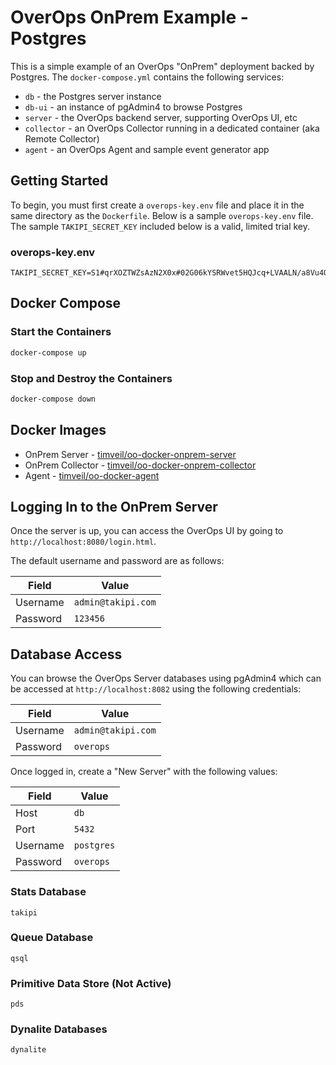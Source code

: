 # OverOps OnPrem Example - Postgres
This is a simple example of an OverOps "OnPrem" deployment backed by Postgres.  The `docker-compose.yml` contains the following services:
* `db` - the Postgres server instance
* `db-ui` - an instance of pgAdmin4 to browse Postgres
* `server` - the OverOps backend server, supporting OverOps UI, etc
* `collector` - an OverOps Collector running in a dedicated container (aka Remote Collector)
* `agent` - an OverOps Agent and sample event generator app

## Getting Started
To begin, you must first create a `overops-key.env` file and place it in the same directory as the `Dockerfile`.  Below is a sample `overops-key.env` file.  The sample `TAKIPI_SECRET_KEY` included below is a valid, limited trial key.

### overops-key.env
```properties
TAKIPI_SECRET_KEY=S1#qrXOZTWZsAzN2X0x#02G06kYSRWvet5HQJcq+LVAALN/a8Vu4QqKGIr/d+Ho=#84ae
```

## Docker Compose

### Start the Containers
```bash
docker-compose up
```

### Stop and Destroy the Containers
```bash
docker-compose down
```

## Docker Images
* OnPrem Server - [timveil/oo-docker-onprem-server](https://hub.docker.com/r/timveil/oo-docker-onprem-server/)
* OnPrem Collector - [timveil/oo-docker-onprem-collector](https://hub.docker.com/r/timveil/oo-docker-onprem-collector/)
* Agent - [timveil/oo-docker-agent](https://hub.docker.com/r/timveil/oo-docker-agent/)

## Logging In to the OnPrem Server
Once the server is up, you can access the OverOps UI by going to `http://localhost:8080/login.html`. 

The default username and password are as follows: 

|  Field | Value  |
| ------------- | ------------- |
| Username | `admin@takipi.com` |
| Password | `123456` |


## Database Access
You can browse the OverOps Server databases using pgAdmin4 which can be accessed at `http://localhost:8082` using the following credentials:

|  Field | Value  |
| ------------- | ------------- |
| Username | `admin@takipi.com` |
| Password | `overops` |

Once logged in, create a "New Server" with the following values:

|  Field | Value  |
| ------------- | ------------- |
| Host | `db` |
| Port | `5432` |
| Username | `postgres` |
| Password | `overops` |

### Stats Database
```
takipi
```

### Queue Database
```
qsql
```

### Primitive Data Store (Not Active)
```
pds
```

### Dynalite Databases
```
dynalite
```